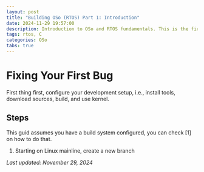 ```yaml
---
layout: post
title: "Building OSo (RTOS) Part 1: Introduction"
date: 2024-11-29 19:57:00
description: Introduction to OSo and RTOS fundamentals. This is the first post about my journey creating a Real-Time Operating System from scratch.
tags: rtos, C
categories: OSo
tabs: true
---
```


# Fixing Your First Bug

First thing first, configure your development setup, i.e., install tools,
download sources, build, and use kernel.

## Steps

This guid assumes you have a build system configured, you can check [1] on how to do that.

1. Starting on Linux mainline, create a new branch

*Last updated: November 29, 2024*
